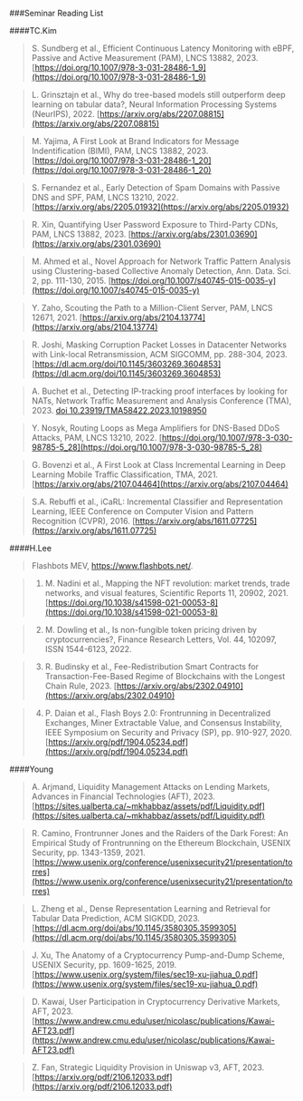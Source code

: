 ###Seminar Reading List

####TC.Kim

>S. Sundberg et al., Efficient Continuous Latency Monitoring with eBPF, Passive and Active Measurement (PAM), LNCS 13882, 2023. [https://doi.org/10.1007/978-3-031-28486-1_9](https://doi.org/10.1007/978-3-031-28486-1_9)

> L. Grinsztajn et al., Why do tree-based models still outperform deep learning on tabular data?, Neural Information Processing Systems (NeurIPS), 2022. [https://arxiv.org/abs/2207.08815](https://arxiv.org/abs/2207.08815)

>M. Yajima, A First Look at Brand Indicators for Message Indentification (BIMI), PAM, LNCS 13882, 2023. [https://doi.org/10.1007/978-3-031-28486-1_20](https://doi.org/10.1007/978-3-031-28486-1_20)

>S. Fernandez et al., Early Detection of Spam Domains with Passive DNS and SPF, PAM, LNCS 13210, 2022. [https://arxiv.org/abs/2205.01932](https://arxiv.org/abs/2205.01932)

>R. Xin, Quantifying User Password Exposure to Third-Party CDNs, PAM, LNCS 13882, 2023. [https://arxiv.org/abs/2301.03690](https://arxiv.org/abs/2301.03690)

>M. Ahmed et al., Novel Approach for Network Traffic Pattern Analysis using Clustering-based Collective Anomaly Detection, Ann. Data. Sci. 2, pp. 111-130, 2015. [https://doi.org/10.1007/s40745-015-0035-y](https://doi.org/10.1007/s40745-015-0035-y)

>Y. Zaho, Scouting the Path to a Million-Client Server, PAM, LNCS 12671, 2021. [https://arxiv.org/abs/2104.13774](https://arxiv.org/abs/2104.13774)

>R. Joshi, Masking Corruption Packet Losses in Datacenter Networks with Link-local Retransmission, ACM SIGCOMM, pp. 288-304, 2023. [https://dl.acm.org/doi/10.1145/3603269.3604853](https://dl.acm.org/doi/10.1145/3603269.3604853) 

>A. Buchet et al., Detecting IP-tracking proof interfaces by looking for NATs, Network Traffic Measurement and Analysis Conference (TMA), 2023. [doi 10.23919/TMA58422.2023.10198950](https://ieeexplore.ieee.org/document/10198950)

>Y. Nosyk, Routing Loops as Mega Amplifiers for DNS-Based DDoS Attacks, PAM, LNCS 13210, 2022. [https://doi.org/10.1007/978-3-030-98785-5_28](https://doi.org/10.1007/978-3-030-98785-5_28)

>G. Bovenzi et al., A First Look at Class Incremental Learning in Deep Learning Mobile Traffic Classification, TMA, 2021. [https://arxiv.org/abs/2107.04464](https://arxiv.org/abs/2107.04464)

>S.A. Rebuffi et al., iCaRL: Incremental Classifier and Representation Learning, IEEE Conference on Computer Vision and Pattern Recognition (CVPR), 2016. [https://arxiv.org/abs/1611.07725](https://arxiv.org/abs/1611.07725)

####H.Lee

> Flashbots MEV, https://www.flashbots.net/.

>1. M. Nadini et al., Mapping the NFT revolution: market trends, trade networks, and visual features, Scientific Reports 11, 20902, 2021. [https://doi.org/10.1038/s41598-021-00053-8](https://doi.org/10.1038/s41598-021-00053-8)

>2. M. Dowling et al., Is non-fungible token pricing driven by cryptocurrencies?, Finance Research Letters, Vol. 44, 102097, ISSN 1544-6123, 2022. [](https://doi.org/10.1016/j.frl.2021.102097)

>3. R. Budinsky et al., Fee-Redistribution Smart Contracts for Transaction-Fee-Based Regime of Blockchains with the Longest Chain Rule, 2023. [https://arxiv.org/abs/2302.04910](https://arxiv.org/abs/2302.04910)

>4. P. Daian et al., Flash Boys 2.0: Frontrunning in Decentralized Exchanges, Miner Extractable Value, and Consensus Instability, IEEE Symposium on Security and Privacy (SP), pp. 910-927, 2020. [https://arxiv.org/pdf/1904.05234.pdf](https://arxiv.org/pdf/1904.05234.pdf)


####Young

> A. Arjmand, Liquidity Management Attacks on Lending Markets, Advances in Financial Technologies (AFT), 2023. [https://sites.ualberta.ca/~mkhabbaz/assets/pdf/Liquidity.pdf](https://sites.ualberta.ca/~mkhabbaz/assets/pdf/Liquidity.pdf)

> R. Camino, Frontrunner Jones and the Raiders of the Dark Forest: An Empirical Study of Frontrunning on the Ethereum Blockchain, USENIX Security, pp. 1343-1359, 2021. [https://www.usenix.org/conference/usenixsecurity21/presentation/torres](https://www.usenix.org/conference/usenixsecurity21/presentation/torres)

>L. Zheng et al., Dense Representation Learning and Retrieval for Tabular Data Prediction, ACM SIGKDD, 2023. [https://dl.acm.org/doi/abs/10.1145/3580305.3599305](https://dl.acm.org/doi/abs/10.1145/3580305.3599305)

>J. Xu, The Anatomy of a Cryptocurrency Pump-and-Dump Scheme, USENIX Security, pp. 1609-1625, 2019. [https://www.usenix.org/system/files/sec19-xu-jiahua_0.pdf](https://www.usenix.org/system/files/sec19-xu-jiahua_0.pdf)

>D. Kawai, User Participation in Cryptocurrency Derivative Markets, AFT, 2023. [https://www.andrew.cmu.edu/user/nicolasc/publications/Kawai-AFT23.pdf](https://www.andrew.cmu.edu/user/nicolasc/publications/Kawai-AFT23.pdf)

>Z. Fan, Strategic Liquidity Provision in Uniswap v3, AFT, 2023. [https://arxiv.org/pdf/2106.12033.pdf](https://arxiv.org/pdf/2106.12033.pdf)